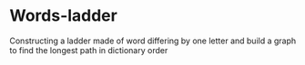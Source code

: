 # Words-ladder
Constructing a ladder made of word differing by one letter and build a graph to find the longest path in dictionary order
